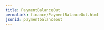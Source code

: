 ```yaml
---
title: PaymentBalanceOut
permalink: finance/PaymentBalanceOut.html
jsonid: paymentbalanceout
---
```


